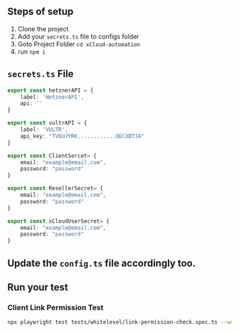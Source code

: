## Steps of setup
1. Clone the project
2. Add your `secrets.ts` file to configs folder
3. Goto Project Folder `cd xCloud-automation`
4. run `npm i`

## `secrets.ts` File
```ts
export const hetznerAPI = {
    label: 'HetznerAPI',
    api: ''
}

export const vultrAPI = {
    label: 'VULTR',
    api_key: "TV6UJYRK............QECXBTJA"
}

export const ClientSercet= {
    email: "example@email.com",
    password: "password"
}

export const ResellerSecret= {
    email: "example@email.com",
    password: "password"
}

export const xCloudUserSecret= {
    email: "example@email.com",
    password: "password"
}
```
## Update the `config.ts` file accordingly too.

## Run your test

### Client Link Permission Test

```bash
npx playwright test tests/whitelevel/link-permission-check.spec.ts --workers=5 --project=chromium
```
